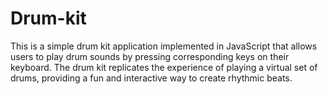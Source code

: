 # Drum-kit

This is a simple drum kit application implemented in JavaScript that allows users to play drum sounds by pressing corresponding keys on their keyboard. The drum kit replicates the experience of playing a virtual set of drums, providing a fun and interactive way to create rhythmic beats.
